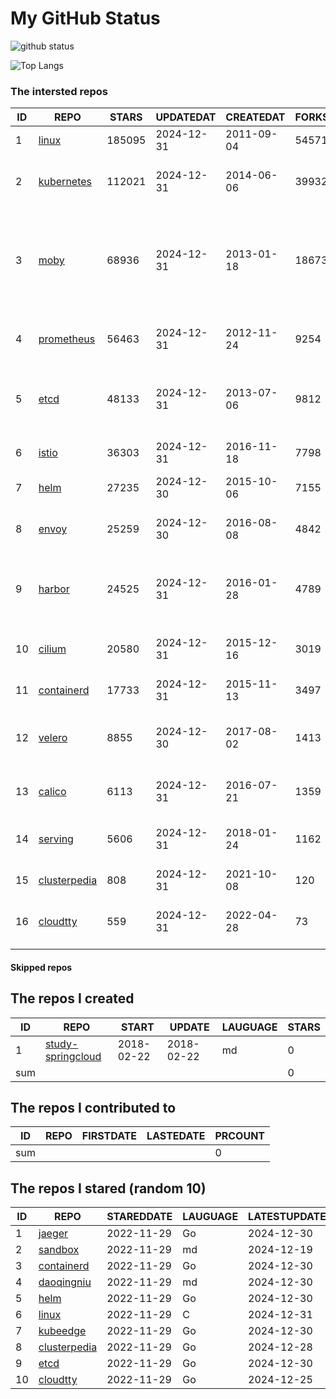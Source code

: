 # My GitHub Status

<img src="https://github-readme-stats-1.yihong0618.vercel.app/api?username=daoqingniu&show_icons=true&&&hide_title=true&count_private=true" alt="github status" />

![Top Langs](https://github-readme-stats-1.yihong0618.vercel.app/api/top-langs/?username=daoqingniu&layout=compact)

<!--START_SECTION:github_repos-->
### The intersted repos
| ID |                              REPO                               | STARS  | UPDATEDAT  | CREATEDAT  | FORKSCOUNT |                                                DESCRIPTIONS                                                |
|----|-----------------------------------------------------------------|--------|------------|------------|------------|------------------------------------------------------------------------------------------------------------|
|  1 | [linux](https://github.com/torvalds/linux)                      | 185095 | 2024-12-31 | 2011-09-04 |      54571 | Linux kernel source tree                                                                                   |
|  2 | [kubernetes](https://github.com/kubernetes/kubernetes)          | 112021 | 2024-12-31 | 2014-06-06 |      39932 | Production-Grade Container Scheduling and Management                                                       |
|  3 | [moby](https://github.com/moby/moby)                            |  68936 | 2024-12-31 | 2013-01-18 |      18673 | The Moby Project - a collaborative project for the container ecosystem to assemble container-based systems |
|  4 | [prometheus](https://github.com/prometheus/prometheus)          |  56463 | 2024-12-31 | 2012-11-24 |       9254 | The Prometheus monitoring system and time series database.                                                 |
|  5 | [etcd](https://github.com/etcd-io/etcd)                         |  48133 | 2024-12-31 | 2013-07-06 |       9812 | Distributed reliable key-value store for the most critical data of a distributed system                    |
|  6 | [istio](https://github.com/istio/istio)                         |  36303 | 2024-12-31 | 2016-11-18 |       7798 | Connect, secure, control, and observe services.                                                            |
|  7 | [helm](https://github.com/helm/helm)                            |  27235 | 2024-12-30 | 2015-10-06 |       7155 | The Kubernetes Package Manager                                                                             |
|  8 | [envoy](https://github.com/envoyproxy/envoy)                    |  25259 | 2024-12-30 | 2016-08-08 |       4842 | Cloud-native high-performance edge/middle/service proxy                                                    |
|  9 | [harbor](https://github.com/goharbor/harbor)                    |  24525 | 2024-12-31 | 2016-01-28 |       4789 | An open source trusted cloud native registry project that stores, signs, and scans content.                |
| 10 | [cilium](https://github.com/cilium/cilium)                      |  20580 | 2024-12-31 | 2015-12-16 |       3019 | eBPF-based Networking, Security, and Observability                                                         |
| 11 | [containerd](https://github.com/containerd/containerd)          |  17733 | 2024-12-31 | 2015-11-13 |       3497 | An open and reliable container runtime                                                                     |
| 12 | [velero](https://github.com/vmware-tanzu/velero)                |   8855 | 2024-12-30 | 2017-08-02 |       1413 | Backup and migrate Kubernetes applications and their persistent volumes                                    |
| 13 | [calico](https://github.com/projectcalico/calico)               |   6113 | 2024-12-31 | 2016-07-21 |       1359 | Cloud native networking and network security                                                               |
| 14 | [serving](https://github.com/knative/serving)                   |   5606 | 2024-12-31 | 2018-01-24 |       1162 | Kubernetes-based, scale-to-zero, request-driven compute                                                    |
| 15 | [clusterpedia](https://github.com/clusterpedia-io/clusterpedia) |    808 | 2024-12-31 | 2021-10-08 |        120 | The Encyclopedia of Kubernetes clusters                                                                    |
| 16 | [cloudtty](https://github.com/cloudtty/cloudtty)                |    559 | 2024-12-31 | 2022-04-28 |         73 | A Friendly Kubernetes CloudShell (Web Terminal) !                                                          |



#### Skipped repos
<!--END_SECTION:github_repos-->

<!--START_SECTION:my_github-->
## The repos I created
| ID  |                                 REPO                                 |   START    |   UPDATE   | LAUGUAGE | STARS |
|-----|----------------------------------------------------------------------|------------|------------|----------|-------|
|   1 | [study-springcloud](https://github.com/daoqingniu/study-springcloud) | 2018-02-22 | 2018-02-22 | md       |     0 |
| sum |                                                                      |            |            |          |     0 |

## The repos I contributed to
| ID  | REPO | FIRSTDATE | LASTEDATE | PRCOUNT |
|-----|------|-----------|-----------|---------|
| sum |      |           |           |       0 |

## The repos I stared (random 10)
| ID |                              REPO                               | STAREDDATE | LAUGUAGE | LATESTUPDATE |
|----|-----------------------------------------------------------------|------------|----------|--------------|
|  1 | [jaeger](https://github.com/jaegertracing/jaeger)               | 2022-11-29 | Go       | 2024-12-30   |
|  2 | [sandbox](https://github.com/cncf/sandbox)                      | 2022-11-29 | md       | 2024-12-19   |
|  3 | [containerd](https://github.com/containerd/containerd)          | 2022-11-29 | Go       | 2024-12-30   |
|  4 | [daoqingniu](https://github.com/daoqingniu/daoqingniu)          | 2022-11-29 | md       | 2024-12-30   |
|  5 | [helm](https://github.com/helm/helm)                            | 2022-11-29 | Go       | 2024-12-30   |
|  6 | [linux](https://github.com/torvalds/linux)                      | 2022-11-29 | C        | 2024-12-31   |
|  7 | [kubeedge](https://github.com/kubeedge/kubeedge)                | 2022-11-29 | Go       | 2024-12-30   |
|  8 | [clusterpedia](https://github.com/clusterpedia-io/clusterpedia) | 2022-11-29 | Go       | 2024-12-28   |
|  9 | [etcd](https://github.com/etcd-io/etcd)                         | 2022-11-29 | Go       | 2024-12-30   |
| 10 | [cloudtty](https://github.com/cloudtty/cloudtty)                | 2022-11-29 | Go       | 2024-12-25   |

<!--END_SECTION:my_github-->
